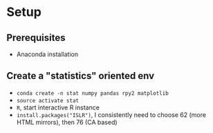 # Setup

## Prerequisites
* Anaconda installation

## Create a "statistics" oriented env
* `conda create -n stat numpy pandas rpy2 matplotlib`
* `source activate stat`
* `R`, start interactive R instance
* `install.packages("ISLR")`, I consistently need to choose 62 (more HTML mirrors), then 76 (CA based)

